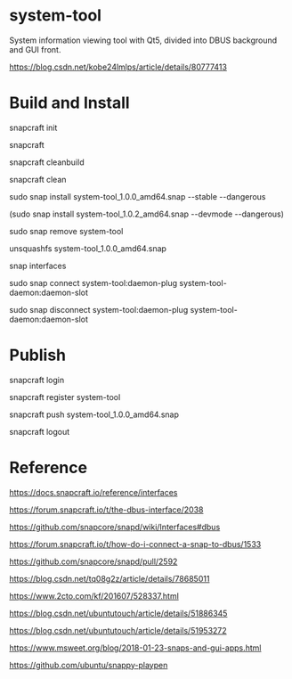 system-tool
===========

System information viewing tool with Qt5, divided into DBUS background and GUI front.

https://blog.csdn.net/kobe24lmlps/article/details/80777413


Build and Install
============

snapcraft init

snapcraft

snapcraft cleanbuild

snapcraft clean

sudo snap install system-tool_1.0.0_amd64.snap --stable --dangerous

(sudo snap install system-tool_1.0.2_amd64.snap --devmode --dangerous)

sudo snap remove system-tool

unsquashfs system-tool_1.0.0_amd64.snap

snap interfaces

sudo snap connect system-tool:daemon-plug system-tool-daemon:daemon-slot

sudo snap disconnect system-tool:daemon-plug system-tool-daemon:daemon-slot


Publish
============

snapcraft login

snapcraft register system-tool

snapcraft push system-tool_1.0.0_amd64.snap

snapcraft logout


Reference
============

https://docs.snapcraft.io/reference/interfaces

https://forum.snapcraft.io/t/the-dbus-interface/2038

https://github.com/snapcore/snapd/wiki/Interfaces#dbus

https://forum.snapcraft.io/t/how-do-i-connect-a-snap-to-dbus/1533

https://github.com/snapcore/snapd/pull/2592

https://blog.csdn.net/tq08g2z/article/details/78685011

https://www.2cto.com/kf/201607/528337.html

https://blog.csdn.net/ubuntutouch/article/details/51886345

https://blog.csdn.net/ubuntutouch/article/details/51953272

https://www.msweet.org/blog/2018-01-23-snaps-and-gui-apps.html

https://github.com/ubuntu/snappy-playpen
